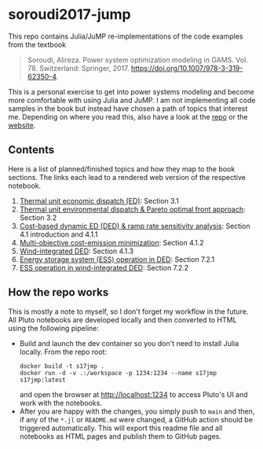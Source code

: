 # soroudi2017-jump

This repo contains Julia/JuMP re-implementations of the code examples from the textbook

> Soroudi, Alireza. Power system optimization modeling in GAMS. Vol. 78. Switzerland: Springer, 2017. <https://doi.org/10.1007/978-3-319-62350-4>.

This is a personal exercise to get into power systems modeling and become more comfortable with using Julia and JuMP.
I am not implementing all code samples in the book but instead have chosen a path of topics that interest me.
Depending on where you read this, also have a look at the 
[repo](https://github.com/lcwllmr/soroudi2017-jump)
or the 
[website](https://lcwllmr.github.io/soroudi2017-jump).

## Contents

Here is a list of planned/finished topics and how they map to the book sections. 
The links each lead to a rendered web version of the respective notebook.

1. [Thermal unit economic dispatch (ED)](https://lcwllmr.github.io/soroudi2017-jump/01-thermal-unit-economic-dispatch.html): Section 3.1
2. [Thermal unit environmental dispatch & Pareto optimal front approach](https://lcwllmr.github.io/soroudi2017-jump/02-thermal-unit-environmental-dispatch.html): Section 3.2
3. [Cost-based dynamic ED (DED) & ramp rate sensitivity analysis](https://lcwllmr.github.io/soroudi2017-jump/03-dynamic-economic-dispatch.html): Section 4.1 introduction and 4.1.1
4. [Multi-objective cost-emission minimization](https://lcwllmr.github.io/soroudi2017-jump/04-multi-objective-cost-emission-minimization.html): Section 4.1.2
5. [Wind-integrated DED](https://lcwllmr.github.io/soroudi2017-jump/05-wind-integrated-ded.html): Section 4.1.3
6. [Energy storage system (ESS) operation in DED](https://lcwllmr.github.io/soroudi2017-jump/06-energy-storage-in-ded.html): Section 7.2.1
7. [ESS operation in wind-integrated DED](https://lcwllmr.github.io/soroudi2017-jump/07-ess-in-wind-ded.html): Section 7.2.2

## How the repo works

This is mostly a note to myself, so I don't forget my workflow in the future.
All Pluto notebooks are developed locally and then converted to HTML using the following pipeline:

- Build and launch the dev container so you don't need to install Julia locally. From the repo root:
  ```
  docker build -t s17jmp .
  docker run -d -v .:/workspace -p 1234:1234 --name s17jmp s17jmp:latest
  ```
  and open the browser at <http://localhost:1234> to access Pluto's UI and work with the notebooks.
- After you are happy with the changes, you simply push to `main` and then, if any of the `*.jl` or `README.md` were changed, a GitHub action should be triggered automatically.
  This will export this readme file and all notebooks as HTML pages and publish them to GitHub pages.
